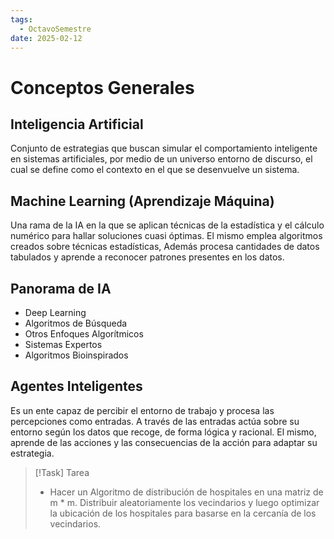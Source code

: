 ```yaml
---
tags:
  - OctavoSemestre
date: 2025-02-12
---
```

# Conceptos Generales

## Inteligencia Artificial

Conjunto de estrategias que buscan simular el comportamiento inteligente en sistemas artificiales, por medio de un universo entorno de discurso, el cual se define como el contexto en el que se desenvuelve un sistema.
## Machine Learning (Aprendizaje Máquina)

Una rama de la IA en la que se aplican técnicas de la estadística y el cálculo numérico para hallar soluciones cuasi óptimas. El mismo emplea algoritmos creados sobre técnicas estadísticas, Además procesa cantidades de datos tabulados y aprende a reconocer patrones presentes en los datos.


## Panorama de IA

- Deep Learning
- Algoritmos de Búsqueda
- Otros Enfoques Algorítmicos
- Sistemas Expertos
- Algoritmos Bioinspirados
## Agentes Inteligentes

Es un ente capaz de percibir el entorno de trabajo y procesa las percepciones como entradas. A través de las entradas actúa sobre su entorno según los datos que recoge, de forma lógica y racional. El mismo, aprende de las acciones y las consecuencias de la acción para adaptar su estrategia.

>[!Task] Tarea
>- Hacer un Algoritmo de distribución de hospitales en una matriz de m * m. Distribuir aleatoriamente los vecindarios y luego optimizar la ubicación de los hospitales para basarse en la cercanía de los vecindarios.

